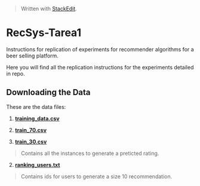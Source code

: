 


> Written with [StackEdit](https://stackedit.io/).
# RecSys-Tarea1

Instructions for replication of experiments for recommender algorithms for a beer selling platform. 

Here you will find all the replication instructions for the experiments detailed in repo.

 ## Downloading the Data
These are the data files:

 1. [ **training_data.csv** 
](https://github.com/paulanavarretec/RecSys-Tarea1/blob/master/training_data.csv)

 2. [ **train_70.csv** 
](https://github.com/paulanavarretec/RecSys-Tarea1/blob/master/train_70.csv)

 3. [ **train_30.csv** 
](https://github.com/paulanavarretec/RecSys-Tarea1/blob/master/train_30.csv)
 > Contains all the instances to generate a preticted rating.

 2. [**ranking_users.txt**](https://github.com/paulanavarretec/RecSys-Tarea1/blob/master/test_rating_data.csv)
> Contains ids for users to generate a size 10 recommendation. 

<!--stackedit_data:
eyJoaXN0b3J5IjpbMTE0MzExNjg2LC0xNTgyMjQwODUwLC0yNT
Y5MjQ0NDYsOTU0NTQ3NzksLTI1NjkyNDQ0NiwtMTU5ODk4NTA1
NSwtNTU1NDAxNjcsLTkxNTA4MzAzNCwxNzQxNzk4NzNdfQ==
-->
